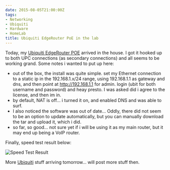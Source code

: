 ```yaml
---
date: 2015-08-05T21:00:00Z
tags:
- Networking
- Ubiquiti
- Hardware
- HomeLab
title: Ubiquiti EdgeRouter PoE in the lab
---
```


Today, my [Ubiquiti EdgeRouter POE][1] arrived in the house. I got it hooked up to both UPC connections (as secondary connections) and all seems to be working grand. Some notes i wanted to put up here:

* out of the box, the install was quite simple. set my Ethernet connection to a static ip in the 192.168.1.x/24 range,
using 192.168.1.1 as gateway and dns, and then point at http://192.168.1.1 for admin. login (ubit for both username and
password) and heay presto. I was asked did i agree to the license, and then im in.
* by default, NAT is off... i turned it on, and enabled DNS and was able to surf.
* I also noticed the software was out of date... Oddly, there did not seem to be an option to update automatically, but
you can manually download the tar and upload it, which i did.
* so far, so good... not sure yet if i will be using it as my main router, but it may end up being a VoIP router.

Finally, speed test result below:

![Speed Test Result](https://www.tiernanotoole.ie/post_images/2015/08/05/20150805.ubiquiti.speedtest.compressed-resized.jpg)

More [Ubiquiti][2] stuff arriving tomorrow... will post more stuff then.

[1]:https://www.ubnt.com/edgemax/edgerouter-poe/
[2]:https://www.ubnt.com
